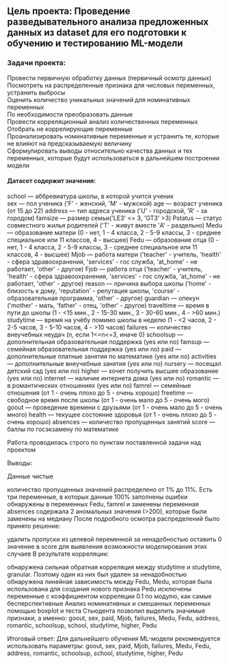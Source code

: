 ## Цель проекта: Проведение разведывательного анализа предложенных данных из dataset для его подготовки к обучению и тестированию ML-модели

### Задачи проекта:
Провести первичную обработку данных (первичный осмотр данных) \
Посмотреть на распределенные признака для числовых переменных, устранить выбросы \
Оценить количество уникальных значений для номинативных переменных \
По необходимости преобразовать данные \
Провести корреляционный анализ количественных переменных \
Отобрать не коррелирующие переменные \
Проанализировать номинативные переменные и устранить те, которые не влияют на предсказываемую величину \
Сформулировать выводы относительно качества данных и тех переменных, которые будут использоваться в дальнейшем построении модели

#### Датасет содержит значения:

school — аббревиатура школы, в которой учится ученик \
sex — пол ученика ('F' - женский, 'M' - мужской)
age — возраст ученика (от 15 до 22)
address — тип адреса ученика ('U' - городской, 'R' - за городом)
famsize — размер семьи('LE3' <= 3, 'GT3' >3)
Pstatus — статус совместного жилья родителей ('T' - живут вместе 'A' - раздельно)
Medu — образование матери (0 - нет, 1 - 4 класса, 2 - 5-9 классы, 3 - среднее специальное или 11 классов, 4 - высшее)
Fedu — образование отца (0 - нет, 1 - 4 класса, 2 - 5-9 классы, 3 - среднее специальное или 11 классов, 4 - высшее)
Mjob — работа матери ('teacher' - учитель, 'health' - сфера здравоохранения, 'services' - гос служба, 'at_home' - не работает, 'other' - другое)
Fjob — работа отца ('teacher' - учитель, 'health' - сфера здравоохранения, 'services' - гос служба, 'at_home' - не работает, 'other' - другое)
reason — причина выбора школы ('home' - близость к дому, 'reputation' - репутация школы, 'course' - образовательная программа, 'other' - другое)
guardian — опекун ('mother' - мать, 'father' - отец, 'other' - другое)
traveltime — время в пути до школы (1 - <15 мин., 2 - 15-30 мин., 3 - 30-60 мин., 4 - >60 мин.)
studytime — время на учёбу помимо школы в неделю (1 - <2 часов, 2 - 2-5 часов, 3 - 5-10 часов, 4 - >10 часов)
failures — количество внеучебных неудач (n, если 1<=n<=3, иначе 0)
schoolsup — дополнительная образовательная поддержка (yes или no)
famsup — семейная образовательная поддержка (yes или no)
paid — дополнительные платные занятия по математике (yes или no)
activities — дополнительные внеучебные занятия (yes или no)
nursery — посещал детский сад (yes или no)
higher — хочет получить высшее образование (yes или no)
internet — наличие интернета дома (yes или no)
romantic — в романтических отношениях (yes или no)
famrel — семейные отношения (от 1 - очень плохо до 5 - очень хорошо)
freetime — свободное время после школы (от 1 - очень мало до 5 - очень мого)
goout — проведение времени с друзьями (от 1 - очень мало до 5 - очень много)
health — текущее состояние здоровья (от 1 - очень плохо до 5 - очень хорошо)
absences — количество пропущенных занятий
score — баллы по госэкзамену по математике

Работа проводилась строго по пунктам поставленной задачи над проектом

Выводы:

Данные чистые

количество пропущенных значений распределено от 1% до 11%. Есть три переменные, в которых данные 100% заполнены
ошибки обнаружены в переменных Fedu, famrel и заменены
переменная absences содержала 2 аномальных значения (>200), которые были заменены на медиану
После подробного осмотра распределений было принято решение:

удалить пропуски из целевой переменной за ненадобностью
оставить 0 значение в score для выявления возможности моделирования этих случаев
В результате корреляции:

обнаружена сильная обратная корреляция между studytime и studytime, granular. Поэтому один из них был удален за ненадобностью
обнаружена линейная зависимость между Fedu, Medu, которая была использована для создания нового признака Pedu
исключены переменные с коэффициентом корреляции 0.1 по модулю, как самые бесперспективные
Анализ номинативных и смешанных переменных помощью boxplot и теста Стьюдента позволил выделить значимые признаки, а именно: goout, sex, paid, Mjob, failures, Medu, Fedu, address, romantic, schoolsup, school, studytime, higher, Pedu

Итоговый ответ:
Для дальнейшего обучения ML-модели рекомендуется использовать параметры: goout, sex, paid, Mjob, failures, Medu, Fedu, address, romantic, schoolsup, school, studytime, higher, Pedu

